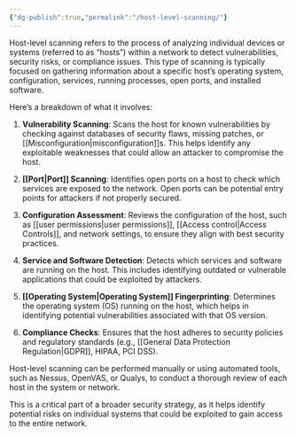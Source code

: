 ```yaml
---
{"dg-publish":true,"permalink":"/host-level-scanning/"}
---
```


Host-level scanning refers to the process of analyzing individual devices or systems (referred to as “hosts”) within a network to detect vulnerabilities, security risks, or compliance issues. This type of scanning is typically focused on gathering information about a specific host’s operating system, configuration, services, running processes, open ports, and installed software.

  

Here’s a breakdown of what it involves:

1. **Vulnerability Scanning**: Scans the host for known vulnerabilities by checking against databases of security flaws, missing patches, or [[Misconfiguration\|misconfiguration]]s. This helps identify any exploitable weaknesses that could allow an attacker to compromise the host.
    
2. **[[Port\|Port]] Scanning**: Identifies open ports on a host to check which services are exposed to the network. Open ports can be potential entry points for attackers if not properly secured.
	    
3. **Configuration Assessment**: Reviews the configuration of the host, such as [[user permissions\|user permissions]], [[Access control\|Access Controls]], and network settings, to ensure they align with best security practices.
    
4. **Service and Software Detection**: Detects which services and software are running on the host. This includes identifying outdated or vulnerable applications that could be exploited by attackers.
    
5. **[[Operating System\|Operating System]] Fingerprinting**: Determines the operating system (OS) running on the host, which helps in identifying potential vulnerabilities associated with that OS version.
    
6. **Compliance Checks**: Ensures that the host adheres to security policies and regulatory standards (e.g., [[General Data Protection Regulation\|GDPR]], HIPAA, PCI DSS).
    

  

Host-level scanning can be performed manually or using automated tools, such as Nessus, OpenVAS, or Qualys, to conduct a thorough review of each host in the system or network.

  

This is a critical part of a broader security strategy, as it helps identify potential risks on individual systems that could be exploited to gain access to the entire network.